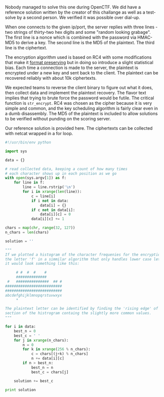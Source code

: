 Nobody managed to solve this one during OpenCTF. We did have a reference
solution written by the creator of this challange as well as a test-solve
by a second person. We verified it was possible over dial-up.

When one connects to the given ip/port, the server replies with three lines -
two strings of thirty-two hex digits and some "random looking grabage". The
first line is a nonce which is combined with the password via HMAC-MD5 to
derive a key. The second line is the MD5 of the plaintext. The third line is
the ciphertext.

The encryption algorithm used is based on RC4 with some modifications that
make it [format preserving](https://en.wikipedia.org/wiki/Format-preserving_encryption)
but in doing so introduce a slight statistical bias. Each time a connection
is made to the server, the plaintext is encrypted under a new key and sent
back to the client. The plaintext can be recovered reliably with about 10k
ciphertexts.

We expected teams to reverse the client binary to figure out what it does, then
collect data and implement the plaintext recovery. The flavor text implies that
trying to brute force the password would be futile. The critical function is
`str_encrypt`. RC4 was chosen as the cipher because it is very simple and
common, and the key scheduling algorithm is fairly clear even in a dumb
disassembly. The MD5 of the plaintext is included to allow solutions to be
verified without punding on the scoring server.

Our reference solution is provided here. The ciphertexts can be collected with
netcat wrapped in a for loop.

```python
#!/usr/bin/env python

import sys

data = {}

# read collected data, keeping a count of how many times
# each character shows up in each position as we go
with open(sys.argv[1]) as f:
    for line in f:
        line = line.rstrip('\n')
        for i in xrange(len(line)):
            c = line[i]
            if i not in data:
                data[i] = {}
            if c not in data[i]:
                data[i][c] = 0
            data[i][c] += 1

chars = map(chr, range(32, 127))
n_chars = len(chars)

solution = ''

"""
If we plotted a histogram of the character frequenies for the encryption of
the letter 'f' in a simmilar algorithm that only handles lower case letters
it would look something like this:

     # #  #  #    # 
     ##############
 #   ###############  ## #
##########################
##########################
abcdefghijklmnopqrstuvwxyx
     *

The plaintext letter can be identified by finding the 'rising edge' of the
section of the histrogram containg the slightly more common values.
"""

for i in data:
    best_n = 0
    best_c = ' '
    for j in xrange(n_chars):
        n = 0
        for k in xrange(256 % n_chars):
            c = chars[(j+k) % n_chars]
            n += data[i][c]
        if n > best_n:
            best_n = n
            best_c = chars[j]

    solution += best_c

print solution
```
